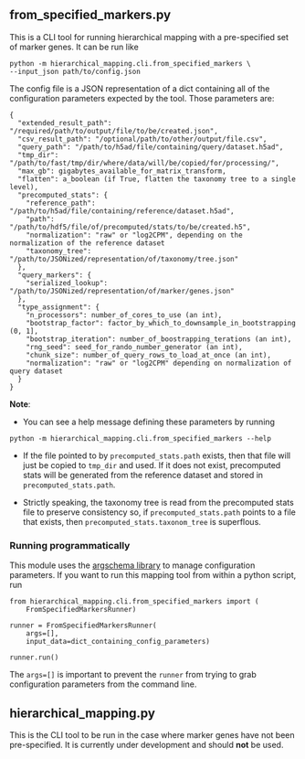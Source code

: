 ## from_specified_markers.py

This is a CLI tool for running hierarchical mapping with a pre-specified
set of marker genes. It can be run like

```
python -m hierarchical_mapping.cli.from_specified_markers \
--input_json path/to/config.json
```

The config file is a JSON representation of a dict containing all of the
configuration parameters expected by the tool. Those parameters are:


```
{
  "extended_result_path": "/required/path/to/output/file/to/be/created.json",
  "csv_result_path": "/optional/path/to/other/output/file.csv",
  "query_path": "/path/to/h5ad/file/containing/query/dataset.h5ad",
  "tmp_dir": "/path/to/fast/tmp/dir/where/data/will/be/copied/for/processing/",
  "max_gb": gigabytes_available_for_matrix_transform,
  "flatten": a_boolean (if True, flatten the taxonomy tree to a single level),
  "precomputed_stats": {
    "reference_path": "/path/to/h5ad/file/containing/reference/dataset.h5ad",
    "path": "/path/to/hdf5/file/of/precomputed/stats/to/be/created.h5",
    "normalization": "raw" or "log2CPM", depending on the normalization of the reference dataset
    "taxonomy_tree": "/path/to/JSONized/representation/of/taxonomy/tree.json"
  },
  "query_markers": {
    "serialized_lookup": "/path/to/JSONized/representation/of/marker/genes.json"
  },
  "type_assignment": {
    "n_processors": number_of_cores_to_use (an int),
    "bootstrap_factor": factor_by_which_to_downsample_in_bootstrapping (0, 1],
    "bootstrap_iteration": number_of_boostrapping_terations (an int),
    "rng_seed": seed_for_rando_number_generator (an int),
    "chunk_size": number_of_query_rows_to_load_at_once (an int),
    "normalization": "raw" or "log2CPM" depending on normalization of query dataset
  }
}
```

**Note**:

- You can see a help message defining these parameters by running

```
python -m hierarchical_mapping.cli.from_specified_markers --help
```

- If the file pointed to by `precomputed_stats.path` exists, then that file
will just be copied to `tmp_dir` and used. If it does not exist, precomputed
stats will be generated from the reference dataset and stored in
`precomputed_stats.path`.

- Strictly speaking, the taxonomy tree is read from the precomputed stats file
to preserve consistency so, if `precomputed_stats.path` points to a file that
exists, then `precomputed_stats.taxonom_tree` is superflous.

### Running programmatically

This module uses the
[argschema library](https://github.com/AllenInstitute/argschema)
to manage configuration parameters. If you want to run this mapping tool
from within a python script, run

```
from hierarchical_mapping.cli.from_specified_markers import (
    FromSpecifiedMarkersRunner)

runner = FromSpecifiedMarkersRunner(
    args=[],
    input_data=dict_containing_config_parameters)

runner.run()
```

The `args=[]` is important to prevent the `runner` from trying to grab
configuration parameters from the command line.

## hierarchical_mapping.py

This is the CLI tool to be run in the case where marker genes have not been
pre-specified. It is currently under development and should **not** be used.

